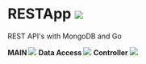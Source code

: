 # RESTApp <img src="https://travis-ci.org/Wizkaley/RESTApp.svg?branch=master"/>
REST API's with MongoDB and Go


<strong> MAIN </strong>         <img src="https://github.com/Wizkaley/RESTApp/blob/master/coverage.svg"/>
<strong> Data Access </strong>  <img src="https://github.com/Wizkaley/RESTApp/blob/master/dao/coverage.svg"/>
<strong> Controller </strong>   <img src="https://github.com/Wizkaley/RESTApp/blob/master/controller/coverage.svg"/>
